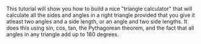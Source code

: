 This tutorial will show you how to build a nice "triangle calculator" 
that will calculate all the sides and angles in a right triangle 
provided that you give it atleast two angles and a side length,
or an angle and two side lengths. It does this using sin, cos, tan, the Pythagorean theorem, 
and the fact that all angles in any triangle add up to 180 degrees.
